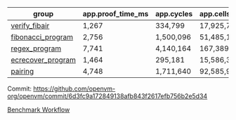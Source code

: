 | group | app.proof_time_ms | app.cycles | app.cells_used | leaf.proof_time_ms | leaf.cycles | leaf.cells_used |
| -- | -- | -- | -- | -- | -- | -- |
| [verify_fibair](https://github.com/openvm-org/openvm/blob/benchmark-results/benchmarks/verify_fibair-6d3fc9a172849138afb843f2617efb756b2e5d34.md) | 1,267 |  334,799 |  17,925,717 |- | - | - |
| [fibonacci_program](https://github.com/openvm-org/openvm/blob/benchmark-results/benchmarks/fibonacci-6d3fc9a172849138afb843f2617efb756b2e5d34.md) | 2,756 |  1,500,096 |  51,485,167 | 3,890 |  1,265,666 |  70,292,520 |
| [regex_program](https://github.com/openvm-org/openvm/blob/benchmark-results/benchmarks/regex-6d3fc9a172849138afb843f2617efb756b2e5d34.md) | 7,741 |  4,140,164 |  167,389,450 | 14,957 |  3,988,096 |  304,647,823 |
| [ecrecover_program](https://github.com/openvm-org/openvm/blob/benchmark-results/benchmarks/ecrecover-6d3fc9a172849138afb843f2617efb756b2e5d34.md) | 1,464 |  295,181 |  15,586,346 | 13,010 |  2,989,541 |  244,121,547 |
| [pairing](https://github.com/openvm-org/openvm/blob/benchmark-results/benchmarks/pairing-6d3fc9a172849138afb843f2617efb756b2e5d34.md) | 4,748 |  1,711,640 |  92,585,975 | 14,030 |  3,302,472 |  274,892,811 |


Commit: https://github.com/openvm-org/openvm/commit/6d3fc9a172849138afb843f2617efb756b2e5d34

[Benchmark Workflow](https://github.com/openvm-org/openvm/actions/runs/13848741611)
